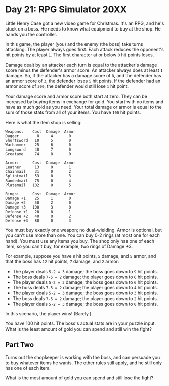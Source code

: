 # Day 21: RPG Simulator 20XX

Little Henry Case got a new video game for Christmas. It's an RPG, and he's
stuck on a boss. He needs to know what equipment to buy at the shop. He hands
you the controller.

In this game, the player (you) and the enemy (the boss) take turns attacking.
The player always goes first. Each attack reduces the opponent's hit points by
at least `1`. The first character at or below `0` hit points loses.

Damage dealt by an attacker each turn is equal to the attacker's damage score
minus the defender's armor score. An attacker always does at least `1` damage.
So, if the attacker has a damage score of `8`, and the defender has an armor
score of `3`, the defender loses `5` hit points. If the defender had an armor
score of `300`, the defender would still lose `1` hit point.

Your damage score and armor score both start at zero. They can be increased by
buying items in exchange for gold. You start with no items and have as much gold
as you need. Your total damage or armor is equal to the sum of those stats from
all of your items. You have `100` hit points.

Here is what the item shop is selling:

```
Weapons:    Cost  Damage  Armor
Dagger        8     4       0
Shortsword   10     5       0
Warhammer    25     6       0
Longsword    40     7       0
Greataxe     74     8       0

Armor:      Cost  Damage  Armor
Leather      13     0       1
Chainmail    31     0       2
Splintmail   53     0       3
Bandedmail   75     0       4
Platemail   102     0       5

Rings:      Cost  Damage  Armor
Damage +1    25     1       0
Damage +2    50     2       0
Damage +3   100     3       0
Defense +1   20     0       1
Defense +2   40     0       2
Defense +3   80     0       3
```

You must buy exactly one weapon; no dual-wielding. Armor is optional, but you
can't use more than one. You can buy 0-2 rings (at most one for each hand). You
must use any items you buy. The shop only has one of each item, so you can't
buy, for example, two rings of Damage +3.

For example, suppose you have `8` hit points, `5` damage, and `5` armor, and
that the boss has `12` hit points, `7` damage, and `2` armor:

- The player deals `5-2 = 3` damage; the boss goes down to `9` hit points.
- The boss deals `7-5 = 2` damage; the player goes down to `6` hit points.
- The player deals `5-2 = 3` damage; the boss goes down to `6` hit points.
- The boss deals `7-5 = 2` damage; the player goes down to `4` hit points.
- The player deals `5-2 = 3` damage; the boss goes down to `3` hit points.
- The boss deals `7-5 = 2` damage; the player goes down to `2` hit points.
- The player deals `5-2 = 3` damage; the boss goes down to `0` hit points.

In this scenario, the player wins! (Barely.)

You have 100 hit points. The boss's actual stats are in your puzzle input. What
is the least amount of gold you can spend and still win the fight?

## Part Two

Turns out the shopkeeper is working with the boss, and can persuade you to buy
whatever items he wants. The other rules still apply, and he still only has one
of each item.

What is the most amount of gold you can spend and still lose the fight?
